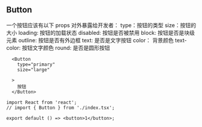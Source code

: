 ## Button

一个按钮应该有以下 props 对外暴露给开发者： type：按钮的类型 size：按钮的大小 loading: 按钮的加载状态 disabled: 按钮是否被禁用 block: 按钮是否是块级元素 outline: 按钮是否有外边框 text: 是否是文字按钮 color： 背景颜色 text-color: 按钮文字颜色 round: 是否是圆形按钮

```
  <Button
    type="primary"
    size="large"

  >
    按钮
  </Button>
```

```tsx
import React from 'react';
// import { Button } from './index.tsx';

export default () => <button>1</button>;
```
